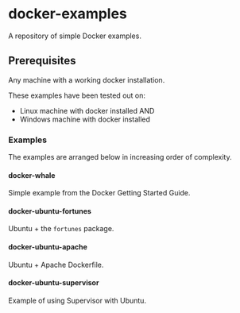 # docker-examples
A repository of simple Docker examples.

## Prerequisites

Any machine with a working docker installation.

These examples have been tested out on:

* Linux machine with docker installed AND
* Windows machine with docker installed

### Examples
The examples are arranged below in increasing order of complexity.

#### docker-whale
Simple example from the Docker Getting Started Guide.

#### docker-ubuntu-fortunes
Ubuntu + the `fortunes` package.

#### docker-ubuntu-apache
Ubuntu + Apache Dockerfile.

#### docker-ubuntu-supervisor
Example of using Supervisor with Ubuntu.

